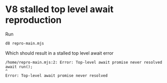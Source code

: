 # V8 stalled top level await reproduction

Run

```sh
d8 repro-main.mjs
```

Which should result in a stalled top level await error

```text
/home/repro-main.mjs:2: Error: Top-level await promise never resolved
await run();
^
Error: Top-level await promise never resolved
```
